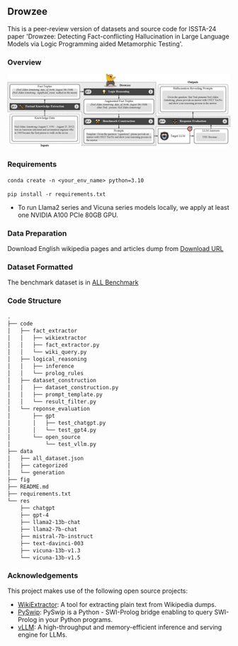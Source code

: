 ## Drowzee


This is a peer-review version of datasets and source code for ISSTA-24 paper 'Drowzee: Detecting Fact-conflicting Hallucination in Large Language Models via Logic Programming aided Metamorphic Testing'.

### Overview
![Alt text](fig/drowzee-overview.jpg)

### Requirements

```conda create -n <your_env_name> python=3.10```

```pip install -r requirements.txt```

* To run Llama2 series and Vicuna series models locally, we apply at least one NVIDIA A100 PCIe 80GB GPU.

### Data Preparation

Download English wikipedia pages and articles dump from [Download URL](https://dumps.wikimedia.org/enwiki/20231101/enwiki-20231101-pages-articles.xml.bz2)

### Dataset Formatted

The benchmark dataset is in [ALL Benchmark](./data/all_dataset.json)

### Code Structure
```
.
├── code
│   ├── fact_extractor
│   │   ├── wikiextractor
│   │   ├── fact_extractor.py
│   │   └── wiki_query.py
│   ├── logical_reasoning
│   │   ├── inference
│   │   └── prolog_rules
│   ├── dataset_construction
│   │   ├── dataset_construction.py
│   │   ├── prompt_template.py
│   │   └── result_filter.py
│   └── reponse_evaluation
│       ├── gpt
│       │   ├── test_chatgpt.py
│       │   └── test_gpt4.py
│       └── open_source
│           └── test_vllm.py
├── data
│   ├── all_dataset.json
│   ├── categorized
│   └── generation
├── fig
├── README.md
├── requirements.txt
└── res
    ├── chatgpt
    ├── gpt-4
    ├── llama2-13b-chat
    ├── llama2-7b-chat
    ├── mistral-7b-instruct
    ├── text-davinci-003
    ├── vicuna-13b-v1.3
    └── vicuna-13b-v1.5
```  

### Acknowledgements

This project makes use of the following open source projects:

- [WikiExtractor](https://github.com/attardi/wikiextractor): A tool for extracting plain text from Wikipedia dumps.
- [PySwip](https://github.com/yuce/pyswip): PySwip is a Python - SWI-Prolog bridge enabling to query SWI-Prolog in your Python programs.
- [vLLM](https://github.com/vllm-project/vllm): A high-throughput and memory-efficient inference and serving engine for LLMs.